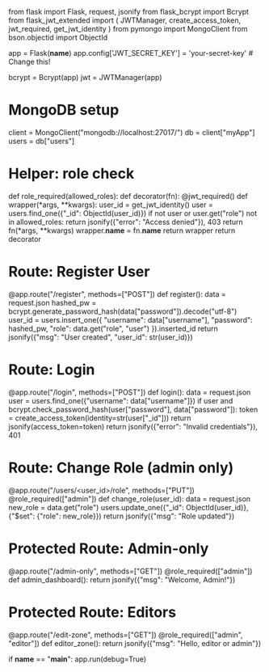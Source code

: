 from flask import Flask, request, jsonify
from flask_bcrypt import Bcrypt
from flask_jwt_extended import (
    JWTManager, create_access_token, jwt_required, get_jwt_identity
)
from pymongo import MongoClient
from bson.objectid import ObjectId

app = Flask(__name__)
app.config['JWT_SECRET_KEY'] = 'your-secret-key'  # Change this!

bcrypt = Bcrypt(app)
jwt = JWTManager(app)

# MongoDB setup
client = MongoClient("mongodb://localhost:27017/")
db = client["myApp"]
users = db["users"]

# Helper: role check
def role_required(allowed_roles):
    def decorator(fn):
        @jwt_required()
        def wrapper(*args, **kwargs):
            user_id = get_jwt_identity()
            user = users.find_one({"_id": ObjectId(user_id)})
            if not user or user.get("role") not in allowed_roles:
                return jsonify({"error": "Access denied"}), 403
            return fn(*args, **kwargs)
        wrapper.__name__ = fn.__name__
        return wrapper
    return decorator

# Route: Register User
@app.route("/register", methods=["POST"])
def register():
    data = request.json
    hashed_pw = bcrypt.generate_password_hash(data["password"]).decode("utf-8")
    user_id = users.insert_one({
        "username": data["username"],
        "password": hashed_pw,
        "role": data.get("role", "user")
    }).inserted_id
    return jsonify({"msg": "User created", "user_id": str(user_id)})

# Route: Login
@app.route("/login", methods=["POST"])
def login():
    data = request.json
    user = users.find_one({"username": data["username"]})
    if user and bcrypt.check_password_hash(user["password"], data["password"]):
        token = create_access_token(identity=str(user["_id"]))
        return jsonify(access_token=token)
    return jsonify({"error": "Invalid credentials"}), 401

# Route: Change Role (admin only)
@app.route("/users/<user_id>/role", methods=["PUT"])
@role_required(["admin"])
def change_role(user_id):
    data = request.json
    new_role = data.get("role")
    users.update_one({"_id": ObjectId(user_id)}, {"$set": {"role": new_role}})
    return jsonify({"msg": "Role updated"})

# Protected Route: Admin-only
@app.route("/admin-only", methods=["GET"])
@role_required(["admin"])
def admin_dashboard():
    return jsonify({"msg": "Welcome, Admin!"})

# Protected Route: Editors
@app.route("/edit-zone", methods=["GET"])
@role_required(["admin", "editor"])
def editor_zone():
    return jsonify({"msg": "Hello, editor or admin"})

if __name__ == "__main__":
    app.run(debug=True)
